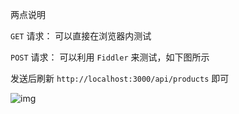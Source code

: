 两点说明

```GET``` 请求： 可以直接在浏览器内测试

```POST``` 请求： 可以利用 ```Fiddler``` 来测试，如下图所示

发送后刷新 ```http://localhost:3000/api/products``` 即可 

![img](https://raw.githubusercontent.com/hanekaoru/koa-demo/master/koa-rest/rest.png)
